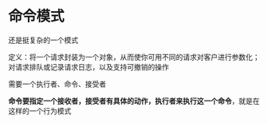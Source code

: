 # 命令模式

还是挺复杂的一个模式

定义：将一个请求封装为一个对象，从而使你可用不同的请求对客户进行参数化；对请求排队或记录请求日志，以及支持可撤销的操作

需要一个执行者、命令、接受者

**命令要指定一个接收者，接受者有具体的动作，执行者来执行这一个命令**，就是在这样的一个行为模式